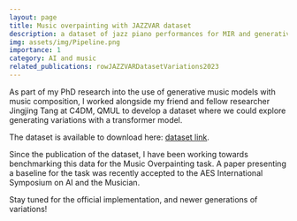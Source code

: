 ```yaml
---
layout: page
title: Music overpainting with JAZZVAR dataset
description: a dataset of jazz piano performances for MIR and generative music tasks
img: assets/img/Pipeline.png
importance: 1
category: AI and music
related_publications: rowJAZZVARDatasetVariations2023 
---
```


As part of my PhD research into the use of generative music models with music composition, I worked alongside my friend and fellow researcher Jingjing Tang at C4DM, QMUL to develop a dataset where we could explore generating variations with a transformer model.

The dataset is available to download here: [dataset link](https://doi.org/10.5281/zenodo.11264676).

Since the publication of the dataset, I have been working towards benchmarking this data for the Music Overpainting task. A paper presenting a baseline for the task was recently accepted to the AES International Symposium on AI and the Musician.

Stay tuned for the official implementation, and newer generations of variations!

